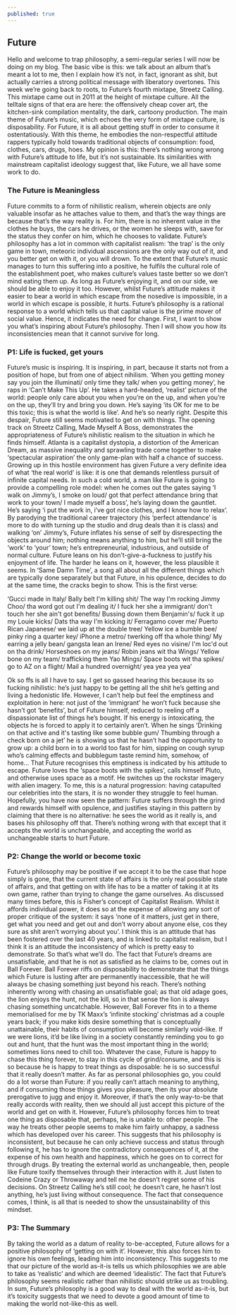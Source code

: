```yaml
---
published: true
---
```

## Future
Hello and welcome to trap philosophy, a semi-regular series I will now be doing on my blog. The basic vibe is this: we talk about an album that’s meant a lot to me, then I explain how it’s not, in fact, ignorant as shit, but actually carries a strong political message with liberatory overtones.
This week we’re going back to roots, to Future’s fourth mixtape, Streetz Calling. This mixtape came out in 2011 at the height of mixtape culture. All the telltale signs of that era are here: the offensively cheap cover art, the kitchen-sink compilation mentality, the dark, cartoony production.
The main theme of Future’s music, which echoes the very form of mixtape culture, is disposability. For Future, it is all about getting stuff in order to consume it ostentatiously. With this theme, he embodies the non-respectful attitude rappers typically hold towards traditional objects of consumption: food, clothes, cars, drugs, hoes.
My opinion is this: there’s nothing wrong wrong with Future’s attitude to life, but it’s not sustainable. Its similarities with mainstream capitalist ideology suggest that, like Future, we all have some work to do.

### The Future is Meaningless

Future commits to a form of nihilistic realism, wherein objects are only valuable insofar as he attaches value to them, and that’s the way things are because that’s the way reality is. For him, there is no inherent value in the clothes he buys, the cars he drives, or the women he sleeps with, save for the status they confer on him, which he chooses to validate.
Future’s philosophy has a lot in common with capitalist realism: ‘the trap’ is the only game in town, meteoric individual ascensions are the only way out of it, and you better get on with it, or you will drown.
To the extent that Future’s music manages to turn this suffering into a positive, he fulfils the cultural role of the establishment poet, who makes culture’s values taste better so we don’t mind eating them up. As long as Future’s enjoying it, and on our side, we should be able to enjoy it too.
However, whilst Future’s attitude makes it easier to bear a world in which escape from the nosedive is impossible, in a world in which escape is possible, it hurts. Future’s philosophy is a rational response to a world which tells us that capital value is the prime mover of social value. Hence, it indicates the need for change.
First, I want to show you what’s inspiring about Future’s philosophy. Then I will show you how its inconsistencies mean that it cannot survive for long.

### P1: Life is fucked, get yours

Future’s music is inspiring. It is inspiring, in part, because it starts not from a position of hope, but from one of abject nihilism. ‘When you getting money say you join the illuminati/ only time they talk/ when you getting money’, he raps in ‘Can’t Make This Up’. He takes a hard-headed, ‘realist’ picture of the world: people only care about you when you’re on the up, and when you’re on the up, they’ll try and bring you down.  He’s saying ‘its OK for me to be this toxic; this is what the world is like’. And he’s so nearly right.
Despite this despair, Future still seems motivated to get on with things. The opening track on Streetz Calling, Made Myself A Boss, demonstrates the appropriateness of Future’s nihilistic realism to the situation in which he finds himself. Atlanta is a capitalist dystopia, a distortion of the American Dream, as massive inequality and sprawling trade come together to make ‘spectacular aspiration’ the only game-plan with half a chance of success.
Growing up in this hostile environment has given Future a very definite idea of what ‘the real world’ is like: it is one that demands relentless pursuit of infinite capital needs. In such a cold world, a man like Future is going to provide a compelling role model: when he comes out the gates saying ‘I walk on Jimmy’s, I smoke on loud/ got that perfect attendance bring that work to your town/ I made myself a boss’, he’s laying down the gauntlet. He’s saying ‘i put the work in, i’ve got nice clothes, and I know how to relax’. By parodying the traditional career trajectory (his ‘perfect attendance’ is more to do with turning up the studio and drug deals than it is class) and walking ‘on’ Jimmy’s, Future inflates his sense of self by disrespecting the objects around him; nothing means anything to him, but he’ll still bring the ‘work’ to ‘your’ town; he’s entrepreneurial, industrious, and outside of normal culture.
Future leans on his don’t-give-a-fuckness to justify his enjoyment of life. The harder he leans on it, however, the less plausible it seems. In ‘Same Damn Time’, a song all about all the different things which are typically done separately but that Future, in his opulence, decides to do at the same time, the cracks begin to show.
This is the first verse:

‘Gucci made in Italy/ 
Bally belt I'm killing shit/
The way I'm rocking Jimmy Choo/ 
tha word got out I'm dealing it/
I fuck her she a immigrant/ 
don't touch her she ain't got benefits/
Bussing down them Benjamin's/ 
fuck it up my Louie kicks/
Dats tha way I'm kicking it/ 
Ferragamo cover me/
Puerto Rican Japanese/
we laid up at the double tree/
Yellow ice a bumble bee/ 
pinky ring a quarter key/
iPhone a metro/ 
twerking off tha whole thing/
My earring a jelly bean/
gangsta lean an Irene/
Red eyes no visine/ 
I'm loc'd out on tha drink/
Horseshoes on my jeans/ 
Robin jeans wit tha Wings/
Yellow bone on my team/ 
trafficking them Yao Mings/
Space boots wit tha spikes/ 
go to AZ on a flight/
Mail a hundred overnight/ 
yea yea yea yea’

Ok so ffs is all I have to say. I get so gassed hearing this because its so fucking nihilistic: he’s just happy to be getting all the shit he’s getting and living a hedonistic life. However, I can’t help but feel the emptiness and exploitation in here: not just of the ‘immigrant’ he won’t fuck because she hasn’t got ‘benefits’, but of Future himself, reduced to reeling off a dispassionate list of things he’s bought. If his energy is intoxicating, the objects he is forced to apply it to certainly aren’t. When he sings ‘Drinking on that active and it's tasting like some bubble gum/ Thumbing through a check born on a jet’ he is showing us that he hasn’t had the opportunity to grow up: a child born in to a world too fast for him, sipping on cough syrup who’s calming effects and bubblegum taste remind him, somehow, of home…
That Future recognises this emptiness is indicated by his attitude to escape. Future loves the ‘space boots with the spikes’, calls himself Pluto, and otherwise uses space as a motif. He switches up the rockstar imagery with alien imagery. To me, this is a natural progression: having catapulted our celebrities into the stars, it is no wonder they struggle to feel human.
Hopefully, you have now seen the pattern: Future suffers through the grind and rewards himself with opulence, and justifies staying in this pattern by claiming that there is no alternative: he sees the world as it really is, and bases his philosophy off that. There’s nothing wrong with that except that it accepts the world is unchangeable, and accepting the world as unchangeable starts to hurt Future.

### P2: Change the world or become toxic

Future’s philosophy may be positive if we accept it to be the case that hope simply is gone, that the current state of affairs is the only real possible state of affairs, and that getting on with life has to be a matter of taking it at its own game, rather than trying to change the game ourselves. As discussed many times before, this is Fisher’s concept of Capitalist Realism.
Whilst it affords individual power, it does so at the expense of allowing any sort of proper critique of the system: it says ‘none of it matters, just get in there, get what you need and get out and don’t worry about anyone else, cos they sure as shit aren’t worrying about you’. I think this is an attitude that has been fostered over the last 40 years, and is linked to capitalist realism, but I think it is an attitude the inconsistency of which is pretty easy to demonstrate. So that’s what we’ll do.
The fact that Future’s dreams are unsatisfiable, and that he is not as satisfied as he claims to be, comes out in Ball Forever. Ball Forever riffs on disposability to demonstrate that the things which Future is lusting after are permanently inaccessible, that he will always be chasing something just beyond his reach. There’s nothing inherently wrong with chasing an unsatisfiable goal; as that old adage goes, the lion enjoys the hunt, not the kill, so in that sense the lion is always chasing something uncatchable. However, Ball Forever fits in to a theme memorialised for me by TK Maxx’s ‘infinite stocking’ christmas ad a couple years back; if you make kids desire something that is conceptually unattainable, their habits of consumption will become similarly void-like. If we were lions, it’d be like living in a society constantly reminding you to go out and hunt, that the hunt was the most important thing in the world; sometimes lions need to chill too.
Whatever the case, Future is happy to chase this thing forever, to stay in this cycle of grind/consume, and this is so because he is happy to treat things as disposable: he is so successful that it really doesn’t matter. As far as personal philosophies go, you could do a lot worse than Future: if you really can’t attach meaning to anything, and if consuming those things gives you pleasure, then its your absolute prerogative to jugg and enjoy it. Moreover, if that’s the only way-to-be that really accords with reality, then we should all just accept this picture of the world and get on with it. However, Future’s philosophy forces him to treat one thing as disposable that, perhaps, he is unable to: other people. The way he treats other people seems to make him fairly unhappy, a sadness which has developed over his career. This suggests that his philosophy is inconsistent, but because he can only achieve success and status through following it, he has to ignore the contradictory consequences of it, at the expense of his own health and happiness, which he goes on to correct for through drugs. By treating the external world as unchangeable, then, people like Future toxify themselves through their interaction with it. Just listen to Codeine Crazy or Throwaway and tell me he doesn’t regret some of his decisions. On Streetz Calling he’s still cool; he doesn’t care, he hasn’t lost anything, he’s just living without consequence. The fact that consequence comes, I think, is all that is needed to show the unsustainability of this mindset.
### P3: The Summary
By taking the world as a datum of reality to-be-accepted, Future allows for a positive philosophy of ‘getting on with it’. However, this also forces him to ignore his own feelings, leading him into inconsistency. This suggests to me that our picture of the world as-it-is tells us which philosophies we are able to take as ‘realistic’ and which are deemed ‘idealistic’. The fact that Future’s philosophy seems realistic rather than nihilistic should strike us as troubling. In sum, Future’s philosophy is a good way to deal with the world as-it-is, but it’s toxicity suggests that we need to devote a good amount of time to making the world not-like-this as well.
